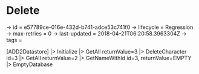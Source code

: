 # Delete

-> id = e57789ce-016e-432d-b741-adce53c741f0
-> lifecycle = Regression
-> max-retries = 0
-> last-updated = 2018-04-21T06:20:58.3963304Z
-> tags = 

[ADD2Datastore]
|> Initialize
|> GetAll returnValue=3
|> DeleteCharacter id=3
|> GetAll returnValue=2
|> GetNameWithId id=3, returnValue=EMPTY
|> EmptyDatabase
~~~
